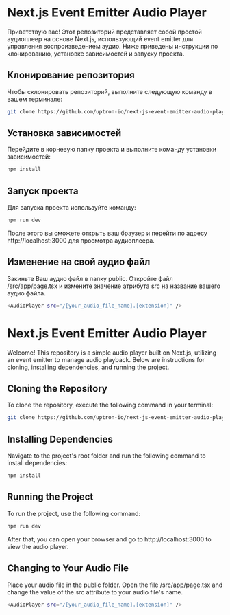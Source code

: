 # Next.js Event Emitter Audio Player

Приветствую вас! Этот репозиторий представляет собой простой аудиоплеер на основе Next.js, использующий event emitter для управления воспроизведением аудио. Ниже приведены инструкции по клонированию, установке зависимостей и запуску проекта.

## Клонирование репозитория

Чтобы склонировать репозиторий, выполните следующую команду в вашем терминале:

```bash
git clone https://github.com/uptron-io/next-js-event-emitter-audio-player.git
```

## Установка зависимостей

Перейдите в корневую папку проекта и выполните команду установки зависимостей:
```bash
npm install
```

## Запуск проекта

Для запуска проекта используйте команду:

```bash
npm run dev
```

После этого вы сможете открыть ваш браузер и перейти по адресу http://localhost:3000 для просмотра аудиоплеера.

## Изменение на свой аудио файл

Закиньте Ваш аудио файл в папку public.
Откройте файл /src/app/page.tsx и измените значение атрибута src на название вашего аудио файла.

```bash
<AudioPlayer src="/[your_audio_file_name].[extension]" />
```

# Next.js Event Emitter Audio Player

Welcome! This repository is a simple audio player built on Next.js, utilizing an event emitter to manage audio playback. Below are instructions for cloning, installing dependencies, and running the project.

## Cloning the Repository

To clone the repository, execute the following command in your terminal:

```bash
git clone https://github.com/uptron-io/next-js-event-emitter-audio-player.git
```

## Installing Dependencies

Navigate to the project's root folder and run the following command to install dependencies:

```bash
npm install
```

## Running the Project

To run the project, use the following command:

```bash
npm run dev
```

After that, you can open your browser and go to http://localhost:3000 to view the audio player.

## Changing to Your Audio File

Place your audio file in the public folder.
Open the file /src/app/page.tsx and change the value of the src attribute to your audio file's name.


```bash
<AudioPlayer src="/[your_audio_file_name].[extension]" />
```
